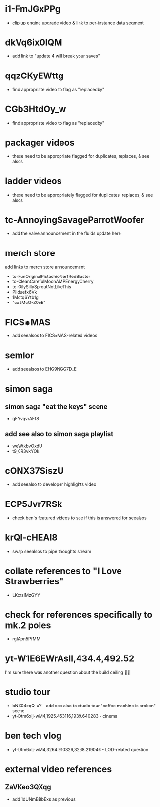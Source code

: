 # i1-FmJGxPPg
* clip up engine upgrade video & link to per-instance data segment

# dkVq6ix0lQM
* add link to "update 4 will break your saves"

# qqzCKyEWttg
* find appropriate video to flag as "replacedby"

# CGb3HtdOy_w
* find appropriate video to flag as "replacedby"

# packager videos
* these need to be appropriate flagged for duplicates, replaces, & see alsos

# ladder videos
* these need to be appropriately flagged for duplicates, replaces, & see alsos

# tc-AnnoyingSavageParrotWoofer
* add the valve announcement in the fluids update here

# merch store
add links to merch store announcement
* tc-FunOriginalPistachioNerfRedBlaster
* tc-CleanCarefulMoonAMPEnergyCherry
* tc-OilySillySproutNotLikeThis
* PIlduefx6Vk
* 1Mdtq6Ytb1g
* "caJMcQ-Z0eE"

# FICS⁕MAS
* add seealsos to FICS⁕MAS-related videos

# semlor
* add seealsos to EHG9NGG7D_E

# simon saga
## simon saga "eat the keys" scene
* qFYvqvrAFf8

## add see also to simon saga playlist
* weWtkbvOxdU
* t9_0R3vkYOk

# cONX37SiszU
* add seealso to developer highlights video

# ECP5Jvr7RSk
* check ben's featured videos to see if this is answered for seealsos

# krQI-cHEAl8
* swap seealsos to pipe thoughts stream

# collate references to "I Love Strawberries"
* LKcrsIMzGYY

# check for references specifically to mk.2 poles
* rgIApn5PfMM

# yt-W1E6EWrAsII,434.4,492.52
I'm sure there was another question about the build ceiling 🤷‍♂️

# studio tour
* bNX04zqQ-uY - add see also to studio tour "coffee machine is broken" scene
* yt-Dtm6xIj-wM4,1925.453116,1939.640283 - cinema

# ben tech vlog
* yt-Dtm6xIj-wM4,3264.910326,3268.219046 - LOD-related question

# external video references
## ZaVKeo3QXqg
* add 1dUNmBBbExs as previous
